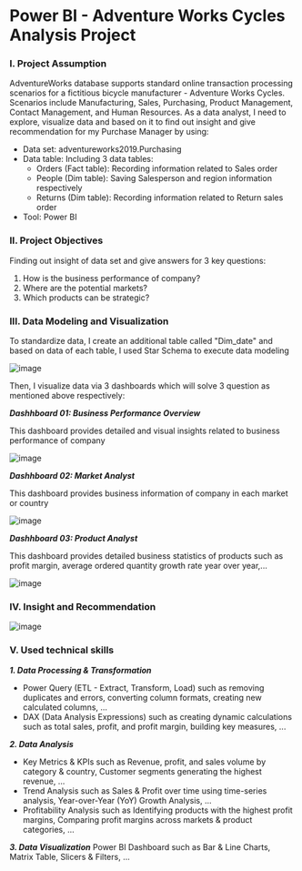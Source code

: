 # Power BI - Adventure Works Cycles Analysis Project
### **I. Project Assumption**
AdventureWorks database supports standard online transaction processing scenarios for a fictitious bicycle manufacturer - Adventure Works Cycles. Scenarios include Manufacturing, Sales, Purchasing, Product Management, Contact Management, and Human Resources. As a data analyst, I need to explore, visualize data and based on it to find out insight and give recommendation for my Purchase Manager by using:
- Data set: adventureworks2019.Purchasing
- Data table: Including 3 data tables:
  + Orders (Fact table): Recording information related to Sales order
  + People (Dim table): Saving Salesperson and region information respectively
  + Returns (Dim table): Recording information related to Return sales order
- Tool: Power BI
### **II. Project Objectives**
Finding out insight of data set and give answers for 3 key questions:
1. How is the business performance of company?
2. Where are the potential markets?
3. Which products can be strategic?
### **III. Data Modeling and Visualization**
To standardize data, I create an additional table called "Dim_date" and based on data of each table, I used Star Schema to execute data modeling

![image](https://github.com/user-attachments/assets/df20de9b-1c24-4b09-9d34-dae0fd9a40f0)

Then, I visualize data via 3 dashboards which will solve 3 question as mentioned above respectively:

_**Dashhboard 01: Business Performance Overview**_

This dashboard provides detailed and visual insights related to business performance of company

![image](https://github.com/user-attachments/assets/9591f988-0237-4e77-8349-44f3ac4599ee)

_**Dashhboard 02: Market Analyst**_

This dashboard provides business information of company in each market or country

![image](https://github.com/user-attachments/assets/26d8a868-1547-44ea-8ebd-3eb5219f2b58)

_**Dashhboard 03: Product Analyst**_

This dashboard provides detailed business statistics of products such as profit margin, average ordered quantity growth rate year over year,...

![image](https://github.com/user-attachments/assets/07b8fef8-9b71-4e8e-8b04-c7d74a119ceb)

### **IV. Insight and Recommendation**
![image](https://github.com/user-attachments/assets/f693a2cc-e78f-4691-bd1e-665eb6ca1281)

### **V. Used technical skills**
_**1. Data Processing & Transformation**_
- Power Query (ETL - Extract, Transform, Load) such as removing duplicates and errors, converting column formats, creating new calculated columns, ...
- DAX (Data Analysis Expressions) such as creating dynamic calculations such as total sales, profit, and profit margin, building key measures, ...

_**2. Data Analysis**_
- Key Metrics & KPIs such as Revenue, profit, and sales volume by category & country, Customer segments generating the highest revenue, ...
- Trend Analysis such as Sales & Profit over time using time-series analysis, Year-over-Year (YoY) Growth Analysis, ...
- Profitability Analysis such as Identifying products with the highest profit margins, Comparing profit margins across markets & product categories, ...

_**3. Data Visualization**_
Power BI Dashboard such as Bar & Line Charts, Matrix Table, Slicers & Filters, ...

